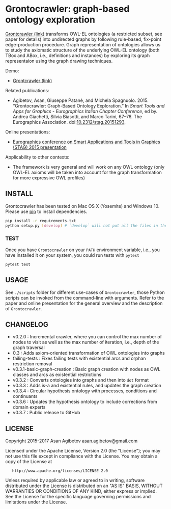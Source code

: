 # Grontocrawler: graph-based ontology exploration

[Grontcrawler (link)][grontocrawler] transforms OWL-EL ontologies (a restricted
subset, see paper for details) into undirected graphs by following rule-based,
fix-point edge-production procedure. Graph representation of ontologies allows
us to study the axiomatic structure of the underlying OWL-EL ontology (both
TBox and ABox, i.e., definitions and instances) by exploring its graph
representaion using the graph drawing techniques.

Demo:

* [Grontcrawler (link)][grontocrawler]

Related publications:

* Agibetov, Asan, Giuseppe Patanè, and Michela Spagnuolo. 2015.  “Grontocrawler: Graph-Based Ontology Exploration.” In *Smart Tools and Apps for Graphics - Eurographics Italian Chapter Conference*, ed by. Andrea Giachetti, Silvia Biasotti, and Marco Tarini, 67–76. The Eurographics Association.  doi:[10.2312/stag.20151293](https://doi.org/10.2312/stag.20151293).

Online presentations:

* [Eurographics conference on Smart Applications and Tools in Graphics (STAG) 2015 presentation][stag2015]

Applicability to other contexts:

* The framework is very general and will work on any OWL ontology (only OWL-EL axioms will be taken into account for the graph transformation for more expressive OWL profiles)

## INSTALL

Grontocrawler has been tested on Mac OS X (Yosemite) and Windows 10. Please use
[pip][pip] to install dependencies. 

```bash
pip install -r requirements.txt
python setup.py [develop] # `develop` will not put all the files in the specific `site-packages` on your system
```

### TEST

Once you have `Grontocrawler` on your `PATH` environment variable, i.e., you
have installed it on your system, you could run tests with `pytest`

```
pytest test
```

## USAGE

See `./scripts` folder for different use-cases of `Grontocrawler`, those Python
scripts can be invoked from the command-line with arguments. Refer to the paper
and online presentation for the general overview and the description of
`Grontocrawler`.

## CHANGELOG

* v0.2.0                      : Incremental crawler, where you can control the max number of nodes to visit as well as the max number of iteration, i.e., depth of the graph traversal
* 0.3                         : Adds axiom-oriented transformation of OWL ontologies into graphs
* failing-tests               : Fixes failing tests with existential arcs and orphan restriction removal
* v0.3.1-basic-graph-creation : Basic graph creation with nodes as OWL classes and arcs as existential restrictions
* v0.3.2                      : Converts ontologies into graphs and then into `dot` format
* v0.3.3                      : Adds is-a and existential rules, and updates the graph creation
* v0.3.4                      : Circular hypothesis ontology with processes, conditions and continuants
* v0.3.6                      : Updates the hypothesis ontology to include corrections from domain experts
* v0.3.7                      : Public release to GitHub

## LICENSE

   Copyright 2015-2017 Asan Agibetov <asan.agibetov@gmail.com>

   Licensed under the Apache License, Version 2.0 (the "License");
   you may not use this file except in compliance with the License.
   You may obtain a copy of the License at

       http://www.apache.org/licenses/LICENSE-2.0

   Unless required by applicable law or agreed to in writing, software
   distributed under the License is distributed on an "AS IS" BASIS,
   WITHOUT WARRANTIES OR CONDITIONS OF ANY KIND, either express or implied.
   See the License for the specific language governing permissions and
   limitations under the License.


[grontocrawler]: http://grontocrawler.plumdeq.xyz
[stag2015]: http://asan.agibetov.me/talks/stag2015
[pip]: https://packaging.python.org/installing/
